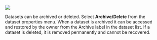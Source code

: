 ![](images/ArchiveDelete.png)

Datasets can be archived or deleted. Select **Archive/Delete** from the
dataset properties menu. When a dataset is archived it can be accessed and
restored by the owner from the Archive label in the dataset list. If a dataset
is deleted, it is removed permanently and cannot be recovered.
